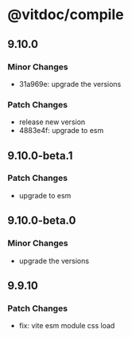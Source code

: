 # @vitdoc/compile

## 9.10.0

### Minor Changes

- 31a969e: upgrade the versions

### Patch Changes

- release new version
- 4883e4f: upgrade to esm

## 9.10.0-beta.1

### Patch Changes

- upgrade to esm

## 9.10.0-beta.0

### Minor Changes

- upgrade the versions

## 9.9.10

### Patch Changes

- fix: vite esm module css load
